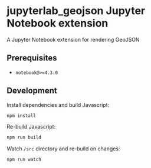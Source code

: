 # jupyterlab_geojson Jupyter Notebook extension

A Jupyter Notebook extension for rendering GeoJSON

## Prerequisites

* `notebook@>=4.3.0`

## Development

Install dependencies and build Javascript:

```bash
npm install
```

Re-build Javascript:

```bash
npm run build
```

Watch `/src` directory and re-build on changes:

```bash
npm run watch
```
